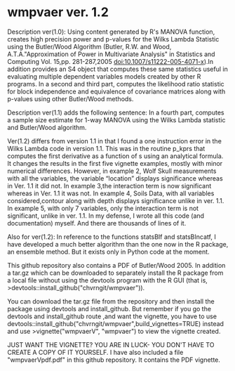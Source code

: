 # wmpvaer ver. 1.2
Description ver(1.0): Using content generated by R's MANOVA function, creates high precision power and p-values for the Wilks Lambda Statistic using the Butler/Wood Algorithm (Butler, R.W. and Wood, A.T.A."Approximation of Power in Multivariate Analysis" in Statistics and Computing Vol. 15,pp. 281-287,2005 <doi:10.1007/s11222-005-4071-x>).In addition provides an S4 object that computes these same
statistics useful in evaluating multiple dependent variables models created by other R programs. In a second and third part, computes the 
likelihood ratio statistic for block independence and equivalence of covariance matrices along with p-values using other Butler/Wood methods.	

Description ver(1.1) adds the following sentence:  In a fourth part, computes a sample size estimate for 1-way MANOVA using the Wilks Lambda statistic and Butler/Wood algorithm. 

Ver(1.2) differs from version 1.1 in that I found a one instruction error in the Wilks Lambda code in version 1.1. This was in the routine p_kprs that computes the first derivative as a function of s using an analytical formula. It changes the results in the first five vignette examples, mostly with minor numerical differences.  However, in example 2, Wolf Skull measurements with all the variables, the variable “location” displays significance whereas in Ver. 1.1 it did not. In example 3,the interaction term is now significant whereas in Ver. 1.1 it was not. In example 4, Soils Data, with all variables considered,contour along with depth displays significance unlike in ver. 1.1.  In example 5, with only 7 variables, only the interaction term is not significant, unlike in ver. 1.1. In my defense, I wrote all this code (and documentation) myself. And there are thousands of lines of it. 

Also for ver(1.2): In reference to the functions statsBIf and statsBIncatf, I have developed a much better algorithm than the one
now in the R package, an ensemble method.  But it exists only in Python code at the moment. 

This github repository also contains a PDF of Butler/Wood 2005. In addition a tar.gz which can be downloaded to separately install the R package from a local file without using the devtools program with the R GUI (that is, >devtools::install_github("chvrngit/wmpvaer")).

You can download the tar.gz file from the repository and then install the package using devtools and install_github. But remember if you go the devtools and install_github route ,and want the vignette, you have to use devtools::install_github("chvrngit/wmpvaer",build_vignettes=TRUE) instead and use >vignette("wmpvaerV", "wmpvaer") to view the vignette created.

JUST WANT THE VIGNETTE? YOU ARE IN LUCK- YOU DON'T HAVE TO CREATE A COPY OF IT YOURSELF.
I have also included a file "wmpvaerVpdf.pdf" in this github repository. It contains the PDF vignette.


